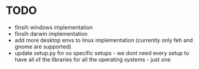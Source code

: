 # TODO
- finsih windows implementation
- finsih darwin implementation
- add more desktop envs to linux implementation (currently only feh and gnome are supported)
- update setup.py for os specific setups - we dont need every setup to have all of the libraries for all the operating systems - just one 

